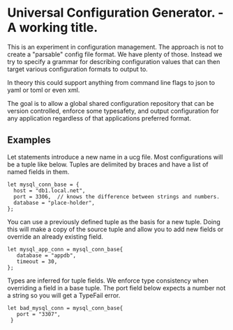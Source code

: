 # Universal Configuration Generator. - A working title.

This is an experiment in configuration management. The approach is not
to create a "parsable" config file format.  We have plenty of
those. Instead we try to specify a grammar for describing
configuration values that can then target various configuration
formats to output to.

In theory this could support anything from command line flags to json
to yaml or toml or even xml.

The goal is to allow a global shared configuration repository that can
be version controlled, enforce some typesafety, and output
configuration for any application regardless of that applications
preferred format.

## Examples

Let statements introduce a new name in a ucg file. Most configurations
will be a tuple like below. Tuples are delimited by braces and have a list
of named fields in them.

    let mysql_conn_base = {
      host = "db1.local.net",
      port = 3306,  // knows the difference between strings and numbers.
      database = "place-holder",
    };

You can use a previously defined tuple as the basis for a new tuple. Doing
this will make a copy of the source tuple and allow you to add new fields
or override an already existing field.

    let mysql_app_conn = mysql_conn_base{
       database = "appdb",
       timeout = 30,
    };

Types are inferred for tuple fields. We enforce type consistency when
overriding a field in a base tuple. The port field below expects a
number not a string so you will get a TypeFail error.


    let bad_mysql_conn = mysql_conn_base{
       port = "3307",
     }
